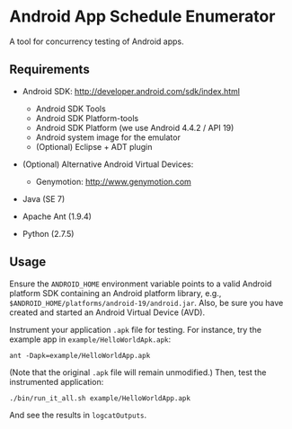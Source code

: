 # Android App Schedule Enumerator

A tool for concurrency testing of Android apps.

## Requirements

- Android SDK: http://developer.android.com/sdk/index.html
    - Android SDK Tools
    - Android SDK Platform-tools
    - Android SDK Platform (we use Android 4.4.2 / API 19)
    - Android system image for the emulator
    - (Optional) Eclipse + ADT plugin

- (Optional) Alternative Android Virtual Devices:
    - Genymotion: http://www.genymotion.com

- Java (SE 7)

- Apache Ant (1.9.4)

- Python (2.7.5)


## Usage

Ensure the `ANDROID_HOME` environment variable points to a valid Android
platform SDK containing an Android platform library, e.g.,
`$ANDROID_HOME/platforms/android-19/android.jar`. Also, be sure you have
created and started an Android Virtual Device (AVD).

Instrument your application `.apk` file for testing. For instance, try the
example app in `example/HelloWorldApk.apk`:

    ant -Dapk=example/HelloWorldApp.apk

(Note that the original `.apk` file will remain unmodified.)
Then, test the instrumented application:

    ./bin/run_it_all.sh example/HelloWorldApp.apk

And see the results in `logcatOutputs`.
